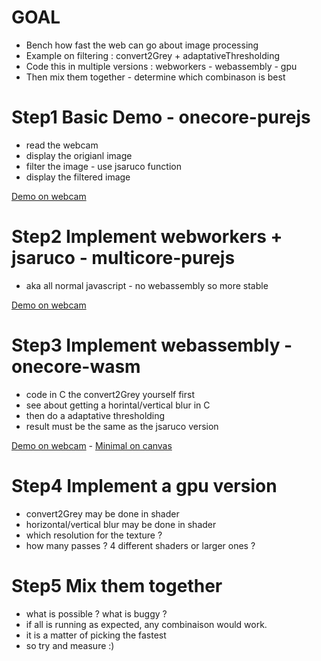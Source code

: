 # GOAL
- Bench how fast the web can go about image processing
- Example on filtering : convert2Grey + adaptativeThresholding
- Code this in multiple versions : webworkers - webassembly - gpu
- Then mix them together - determine which combinason is best

# Step1 Basic Demo - onecore-purejs
- read the webcam
- display the origianl image
- filter the image - use jsaruco function
- display the filtered image

[Demo on webcam](https://jeromeetienne.github.io/bench-cv-modernweb/onecore-purejs/onecore-purejs.html)

# Step2 Implement webworkers + jsaruco - multicore-purejs
- aka all normal javascript - no webassembly so more stable

[Demo on webcam](https://jeromeetienne.github.io/bench-cv-modernweb/multicore-purejs/multicore-purejs.html)


# Step3 Implement webassembly - onecore-wasm
- code in C the convert2Grey yourself first
- see about getting a horintal/vertical blur in C 
- then do a adaptative thresholding
- result must be the same as the jsaruco version


[Demo on webcam](https://jeromeetienne.github.io/bench-cv-modernweb/onecore-wasm/onecore-wasm.html) -
[Minimal on canvas](https://jeromeetienne.github.io/bench-cv-modernweb/onecore-wasm/minimal.html)


# Step4 Implement a gpu version
- convert2Grey may be done in shader
- horizontal/vertical blur may be done in shader
- which resolution for the texture ?
- how many passes ? 4 different shaders or larger ones ?

# Step5 Mix them together
- what is possible ? what is buggy ?
- if all is running as expected, any combinaison would work. 
- it is a matter of picking the fastest
- so try and measure :)
